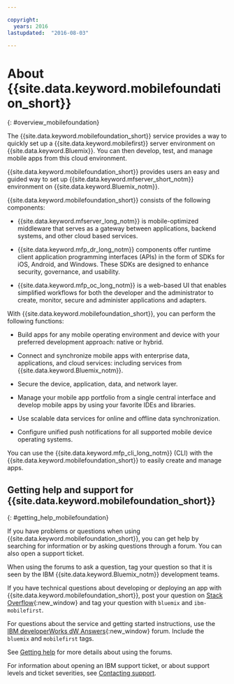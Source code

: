 ```yaml
---

copyright:
  years: 2016
lastupdated:  "2016-08-03"

---
```


#	About {{site.data.keyword.mobilefoundation_short}}
{: #overview_mobilefoundation}

The {{site.data.keyword.mobilefoundation_short}} service provides a way to quickly set up a {{site.data.keyword.mobilefirst}} server environment on {{site.data.keyword.Bluemix}}. You can then develop, test, and manage mobile apps from this cloud environment.

{{site.data.keyword.mobilefoundation_short}} provides users an easy and guided way to set up {{site.data.keyword.mfserver_short_notm}} <!--in the {{site.data.keyword.containerlong}} -->environment on {{site.data.keyword.Bluemix_notm}}.

{{site.data.keyword.mobilefoundation_short}} consists of the following components:

*	{{site.data.keyword.mfserver_long_notm}} is mobile-optimized middleware that serves as a gateway between applications, backend systems, and other cloud based services.

*	{{site.data.keyword.mfp_dr_long_notm}} components offer runtime client application programming interfaces (APIs) in the form of SDKs for iOS, Android, and Windows. These SDKs are designed to enhance security, governance, and usability.

*	{{site.data.keyword.mfp_oc_long_notm}} is a web-based UI that enables simplified workflows for both the developer and the administrator to create, monitor, secure and administer applications and adapters.

With {{site.data.keyword.mobilefoundation_short}}, you can perform the following functions:

*	Build apps for any mobile operating environment and device with your preferred development approach: native or hybrid.

*	Connect and synchronize mobile apps with enterprise data, applications, and cloud services: including services from {{site.data.keyword.Bluemix_notm}}.

*	Secure the device, application, data, and network layer.

*	Manage your mobile app portfolio from a single central interface and develop mobile apps by using your favorite IDEs and libraries.

*	Use scalable data services for online and offline data synchronization.

*	Configure unified push notifications for all supported mobile device operating systems.

You can use the {{site.data.keyword.mfp_cli_long_notm}} (CLI) with the {{site.data.keyword.mobilefoundation_short}} to easily create and manage apps.

<!--{{site.data.keyword.mobilefoundation_short}} service provisions a container in your space in {{site.data.keyword.Bluemix_notm}}. You can see the details of the container that is created, view the container performance, and access the server logs from your {{site.data.keyword.Bluemix_notm}} dashboard.-->

## Getting help and support for {{site.data.keyword.mobilefoundation_short}}
{: #getting_help_mobilefoundation}

If you have problems or questions when using {{site.data.keyword.mobilefoundation_short}}, you can get help by searching for information or by asking questions through a forum. You can also open a support ticket.

When using the forums to ask a question, tag your question so that it is seen by the IBM  {{site.data.keyword.Bluemix_notm}} development teams.

If you have technical questions about developing or deploying an app with {{site.data.keyword.mobilefoundation_short}}, post your question on [Stack Overflow](http://stackoverflow.com/search?q=ibm-mobilefirst+bluemix){:new_window} and tag your question with `bluemix` and `ibm-mobilefirst`.

For questions about the service and getting started instructions, use the [IBM developerWorks dW Answers](https://developer.ibm.com/answers/topics/mobilefirst/?smartspace=bluemix){:new_window} forum. Include the `bluemix` and  `mobilefirst` tags.

See [Getting help](https://www.{DomainName}/docs/support/index.html#getting-help) for more details about using the forums.

For information about opening an IBM support ticket, or about support levels and ticket severities, see [Contacting support](https://www.{DomainName}/docs/support/index.html#contacting-support).
